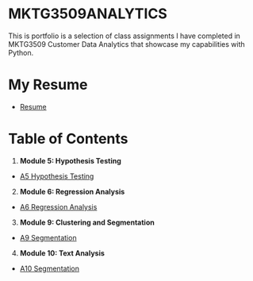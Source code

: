 # MKTG3509ANALYTICS
This is portfolio is a selection of class assignments I have completed in MKTG3509 Customer Data Analytics that showcase my capabilities with Python.

# My Resume 
* [Resume](https://colab.research.google.com/drive/1633RtWEtPwH6oUStIFue5ZaCLucIAk9f?usp=sharing)
# Table of Contents
1. **Module 5: Hypothesis Testing**
  * [A5 Hypothesis Testing](https://colab.research.google.com/drive/1-i3sYswl5V1O4Fxqd0hJveSbtpLFAk4C?usp=sharing)
2. **Module 6: Regression Analysis**
  * [A6 Regression Analysis](https://colab.research.google.com/drive/1XEjTR2ZhMZmBsBzwnJUxTJpZ_qpLq84q?usp=sharing)
3. **Module 9: Clustering and Segmentation**
  * [A9 Segmentation](https://colab.research.google.com/drive/12ZoQmcaRR9dMxes7tziKiR8HfAb4NS0K?usp=sharing)
4. **Module 10: Text Analysis**
  * [A10 Segmentation](https://colab.research.google.com/drive/1beKxLyz4FwqdkNb-4-y7ChG9BBPH74bu?usp=sharing)

